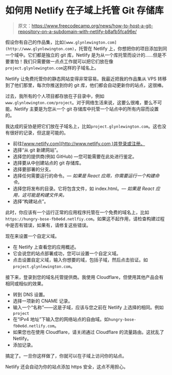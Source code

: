# 如何用 Netlify 在子域上托管 Git 存储库

> 原文：<https://www.freecodecamp.org/news/how-to-host-a-git-repository-on-a-subdomain-with-netlify-b8afb5fca96e/>

假设你有自己的作品集，比如`[www.glynlewington.com](http://www.glynlewington.com)`，托管在 Netlify 上，你想把你的项目添加到同一个域中。它们都是独立的 git 库，Netlify 是为从一个库托管而设计的……但是不要害怕！我们只需要做一点点工作就可以把它们放在像`project.glynlewington.com`这样的子域名上。

Netlify 让免费托管你的静态网站变得非常容易。我最近把我的作品集从 VPS 转移到了他们那里，每次你推送到你的 git 库，他们都会自动更新你的站点，这很棒。

过去，我所有的个人项目都存放在子目录中，例如`www.glynlewington.com/project`。对于网络生活来说，这要么很难，要么不可能。Netlify 主要是为您从一个 git 存储库中托管一个站点中的所有内容而设置的。

我达成的妥协是把它们放在子域名上，比如`project.glynlewington.com`。这也没有很好的记录，但这是可能的。

*   前往[www.netlify.com](http://www.netlify.com,)并登录或注册。
*   选择“从 git 新建网站”。
*   选择您的提供商(例如 GitHub) —您可能需要在此处进行鉴定。
*   选择要从中创建站点的 git 存储库。
*   选择要部署的分支。
*   选择任何需要运行的命令。— *如果是 React 应用，你需要运行一个构建命令。*
*   选择您将发布的目录。它将包含文件，如 index.html。— *如果是 React 应用，这可能是构建文件夹。*
*   选择“构建站点”。

此时，你应该有一个运行正常的应用程序托管在一个免费的域名上，比如`https://hungry-bose-fb0e6d.netlfiy.com`。如果这不起作用，请检查构建过程中是否有错误，如果有，请修复这些错误。

现在来设置一个自定义域。

*   在 Netlify 上查看您的应用概述。
*   它会说您的站点部署成功，您可以设置一个自定义域。
*   点击设置自定义域，输入你想要的域，包括子域，然后点击验证。如`project.glynlewington.com`。

接下来，登录到您的域名托管提供商。我使用 Cloudflare，但使用其他产品会有相同或相似的效果。

*   转到 DNS 设置。
*   选择一项新的 CNAME 记录。
*   输入一个“名称”——这是子域，应该与您之前在 Netlify 上选择的相同。例如`project`
*   在“IPv4 地址”下输入您的网络站点的自由域。如`hungry-bose-fb0e6d.netlify.com`。
*   如果您也在使用 Cloudflare，请关闭通过 Cloudflare 的流量路由。这扰乱了 Netlify。
*   添加记录。

搞定了。一旦你这样做了，你就可以在子域上访问你的站点。

Netlify 还会自动为你的站点添加 https 安全，这点不用担心。